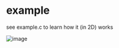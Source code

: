 # example

see example.c to learn how it (in 2D) works

![image](https://user-images.githubusercontent.com/67511181/193435339-f71663ca-ea7b-468a-89f6-fc32630ff057.png)
